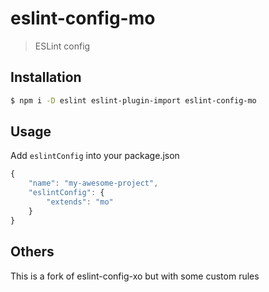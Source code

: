 # eslint-config-mo

> ESLint config

## Installation

```bash
$ npm i -D eslint eslint-plugin-import eslint-config-mo
```

## Usage

Add `eslintConfig` into your package.json

```js
{
	"name": "my-awesome-project",
	"eslintConfig": {
		"extends": "mo"
	}
}
```

## Others

This is a fork of eslint-config-xo but with some custom rules
